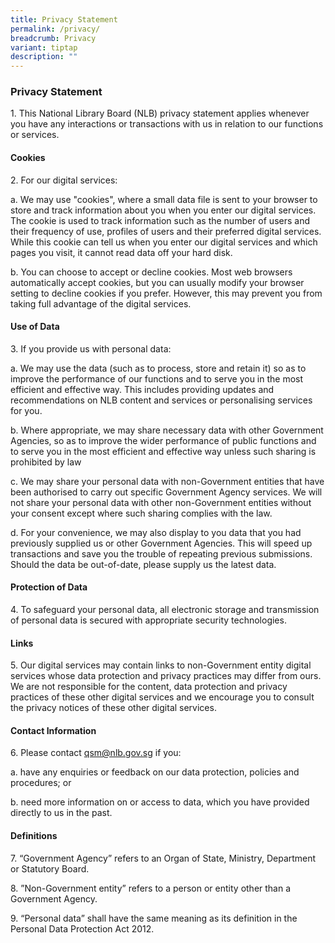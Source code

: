 ```yaml
---
title: Privacy Statement
permalink: /privacy/
breadcrumb: Privacy
variant: tiptap
description: ""
---
```

### **Privacy Statement**

<p>1. This National Library Board (NLB) privacy statement applies whenever you have any interactions or transactions with us in relation to our functions or services.</p>

#### Cookies

<p>2. For our digital services:</p>

<p>a. We may use "cookies", where a small data file is sent to your browser to store and track information about you when you enter our digital services. The cookie is used to track information such as the number of users and their frequency of use, profiles of users and their preferred digital services. While this cookie can tell us when you enter our digital services and which pages you visit, it cannot read data off your hard disk.</p>  

<p>b. You can choose to accept or decline cookies. Most web browsers automatically accept cookies, but you can usually modify your browser setting to decline cookies if you prefer. However, this may prevent you from taking full advantage of the digital services.</p>

#### Use of Data

<p>3. If you provide us with personal data:</p>

<p>a. We may use the data (such as to process, store and retain it) so as to improve the performance of our functions and to serve you in the most efficient and effective way. This includes providing updates and recommendations on NLB content and services or personalising services for you.</p>

<p>b. Where appropriate, we may share necessary data with other Government Agencies, so as to improve the wider performance of public functions and to serve you in the most efficient and effective way unless such sharing is prohibited by law</p>

<p>c. We may share your personal data with non-Government entities that have been authorised to carry out specific Government Agency services. We will not share your personal data with other non-Government entities without your consent except where such sharing complies with the law.</p>

<p>d. For your convenience, we may also display to you data that you had previously supplied us or other Government Agencies. This will speed up transactions and save you the trouble of repeating previous submissions. Should the data be out-of-date, please supply us the latest data.</p>

#### Protection of Data

<p>4. To safeguard your personal data, all electronic storage and transmission of personal data is secured with appropriate security technologies.</p>

#### Links

<p>5. Our digital services may contain links to non-Government entity digital services whose data protection and privacy practices may differ from ours.  We are not responsible for the content, data protection and privacy practices of these other digital services and we encourage you to consult the privacy notices of these other digital services.</p>

#### Contact Information

<p>6. Please contact <a href="mailto:qsm@nlb.gov.sg">qsm@nlb.gov.sg</a> if you:</p>

<p>a. have any enquiries or feedback on our data protection, policies and procedures; or</p>

<p>b. need more information on or access to data, which you have provided directly to us in the past.</p>

#### Definitions

<p>7. “Government Agency” refers to an Organ of State, Ministry, Department or Statutory Board.</p>

<p>8. ”Non-Government entity” refers to a person or entity other than a Government Agency.</p>

<p>9. “Personal data” shall have the same meaning as its definition in the Personal Data Protection Act 2012.</p>